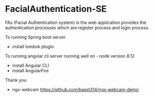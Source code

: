 # FacialAuthentication-SE
FAs (Facial Authentication system) is the web application provides the authentication processes which are register process and login process.

To running Spring boot server
- install lombok plugin

To running angular cli server
running well on - node version 8.12
- install Angular CLI
- install AngularFire
    
    
Thank you 
- ngx-webcam https://github.com/basst314/ngx-webcam-demo
